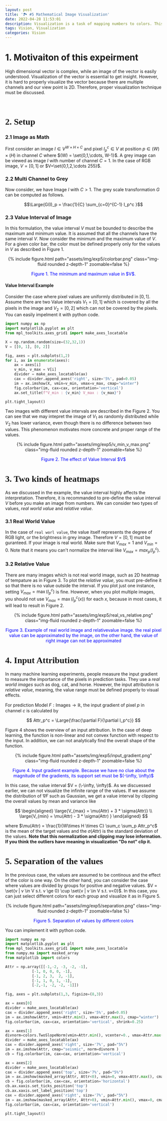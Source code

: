 ```yaml
---
layout: post
title: '🏞 #5 Mathematical Image Visualization'
date: 2022-04-28 11:53:01
description: Visualization is a task of mapping numbers to colors. This article shows an importance of controlling a value range.
tags: Vision, Visualization
categories: Vision
---
```



# 1. Motivaiton of this expeirment

High dimensional vector is complex, while an image of the vector is easily understood. Visualization of the vector is essential to get insight. However, it is hard to properly visualize the vector because there are multiple channels and our view point is 2D. Therefore, proper visualization technique must be discussed. 


<br/>
<h1 style="font-family:Cursive">  2. Setup 🎯 </h1>

<h3 > 2.1 Image as Math </h3> 

First consider an image $I \in V^{W\times H \times C}$ and pixel $I_p^c \in V$ at position $p \in (W) \times (H)$ in channel $C$ where $(W) = \set{0,1,\cdots, W-1}$. A grey image can be viewed as image $I$ with number of channel $C=1$. In the case of RGB image, $V = [0,1]$ or $V=\set{0,1,2,\cdots 255}$. 


<h3 > 2.2 Multi Channel to Grey </h3>

Now consider, we have Image $I$ with $C>1$. The grey scale transformation $G$ can be computed as follows. 

$$\Large{G(I)_p = \frac{1}{C} \sum_{c=0}^{C-1} I_p^c }$$


<h3 > 2.3 Value Interval of Image </h3>

In this formulation, the value interval $V$ must be bounded to describe the maximum and minimum value. It is assumed that all the channels have the same interval $V$. Now consider the minimum and the maximum value of $V$.  For a given color bar, the color must be defined properly only for the values in $V$ as described in Figure 1.

<center>
<div class="row mt-3">
    <div class="col-sm mt-3 mt-md-0">
        {% include figure.html path="assets/img/exp5/colorbar.png" class="img-fluid rounded z-depth-1" zoomable=false %}
        <p style="color:blue"> Figure 1. The minimum and maximum value in $V$. </p>
    </div>
</div>
</center>


#### Value Interval Example 

Consider the case where pixel values are uniformly distributed in $[0,1]$. Assume there are two Value intervals $V_1 = [0,1]$  which is covered by all the pixels in the image and $V_2 = [0,2]$ which can not be covered by the pixels. You can easily impelment it with python code. 


```python
import numpy as np 
import matplotlib.pyplot as plt
from mpl_toolkits.axes_grid1 import make_axes_locatable

X = np.random.random(size=(32,32,1))
V = [[0, 1], [0, 2]]

fig, axes = plt.subplots(1,2)
for i, ax in enumerate(axes):
    ax = axes[i]
    v_min, v_max = V[i]
    divider = make_axes_locatable(ax)
    cax = divider.append_axes('right', size='5%', pad=0.05)
    im = ax.imshow(X, vmin=v_min, vmax=v_max, cmap="winter")
    fig.colorbar(im, cax=cax, orientation='vertical')
    ax.set_title(f"V_min : {v_min} V_max : {v_max}")

plt.tight_layout()
```

Two images with different value intervals are described in the Figure 2. You can see that we may intepret the image of $V_1$ as randomly distributed while $V_2$ has lower variance, even though there is no difference between two values. This phenomenon motivates more concrete and proper range of the values. 

<center>
<div class="row mt-3">
    <div class="col-sm mt-3 mt-md-0">
        {% include figure.html path="assets/img/exp5/v_min_v_max.png" class="img-fluid rounded z-depth-1" zoomable=false %}
        <p style="color:blue"> Figure 2. The effect of Value Interval $V$ </p>
    </div>
</div>
</center>




<h1 style="font-family:Cursive">  3. Two kinds of heatmaps 🎯 </h1>


As we discussed in the example, the value interval highly affects the interpretation. Therefore, it is recommanded to pre-define the value interval $V$ before you make an image from numbers. We can consider two types of values, *real world value* and *relative value*. 

<h3 > 3.1 Real World Value </h3>

In the case of `real worl value`, the value itself represents the degree of RGB light, or the brightness in grey image. Therefore $V = [0,1]$ must be guranteed. If your image is real world. Make sure that $V_{max} = 1$ and $V_{min} = 0$. Note that it means you can't normalize the interval like $V_{max} = max_p (I_p^c)$.


<h3 > 3.2 Relative Value </h3>

There are many images which is not real world image, such as 2D heatmap of tempature as in Figure 3. To plot the *relative value*, you must pre-define it so that there is no value outside the interval. If you plot just one instance, setting $V_{max} = \max({I_p^c)}$ is fine. However, when you plot multiple images, you should not use $V_{max} = \max{(I_p^c (x))}$ for each $x$, because in most cases, it will lead to result in Figure 2.

<center>
<div class="row mt-3">
    <div class="col-sm mt-3 mt-md-0">
        {% include figure.html path="assets/img/exp5/real_vs_relative.png" class="img-fluid rounded z-depth-1" zoomable=false %}
        <p style="color:blue"> Figure 3. Example of real world image and relativevalue image. the real pixel value can be approximated by the image, on the other hand, the value of right image can not be approximated </p>
    </div>
</div>
</center>


<h1 style="font-family:Cursive">  4. Input Attribution 🎯 </h1>


In many machine learning experiments, people measure the input gradient to measure the importance of the pixels in prediction tasks. They use a *real world images* such as dog, cat, and horse. However, the input attribution is *relative value*, meaning, the value range must be defined properly to visual effects. 

For prediction Model $F : \text{Images} \rightarrow \mathbb{R}$, the input gradient of pixel $p$ in channel $c$ is calculated by 

$$
Attr_p^c = \Large{\frac{\partial F}{\partial I_p^c}}
$$

Figure 4 shows the overview of an input attribution. In the case of deep learning, the function is non-linear and not convex function with respect to the input. In addition, we can not analytically find the overall shape of the function. 

<center>
<div class="row mt-3">
    <div class="col-sm mt-3 mt-md-0">
        {% include figure.html path="assets/img/exp5/input_gradient.png" class="img-fluid rounded z-depth-1" zoomable=false %}
        <p style="color:blue"> Figure 4. Input gradient example. Because we have no clue about the magnitude of the gradients, its support set must be $(-\infty, \infty)$</p>
    </div>
</div>
</center>


In this case, the value interval $V = (\-\infty, \infty)$.  As we discuessed earlier, we can not visualize the infinite range of the values. If we assume the distribution of $\nabla F$ such as Gaussian, we get a value interval by clipping the overall values by mean and variance like

$$
\begin{aligned}
\large{V_{max} =  \mu(Attr) + 3 * \sigma(Attr)} \\
\large{V_{min} =  \mu(Attr) - 3 * \sigma(Attr) }
\end{aligned}
$$

where $\mu(Attr) = \frac{1}{W\times H \times C} \sum_c \sum_p  Attr_p^c$ is the mean of the target values and the $\sigma(Attr)$ is the standard deviation of the values. **Note that this normalization and clipping may lose information. If you think the outliers have meaning in visualization "Do not" clip it.**

<h1 style="font-family:Cursive">  5. Separation of the values 🎯 </h1>

In the previous case, the values are assumed to be continous and the effect of the color is one way. On the other hand, you can consider the case where values are divided by groups for positive and negative values. 
 $V = \set{v | v \in V s.t. v \ge 0} \cup \set{v | v \in V s.t. v<0}$. In this case, you can just select different colors for each group and visualize it as in Figure 5. 


<center>
<div class="row mt-3">
    <div class="col-sm mt-3 mt-md-0">
        {% include figure.html path="assets/img/exp5/separation.png" class="img-fluid rounded z-depth-1" zoomable=false %}
        <p style="color:blue"> Figure 5. Separation of values by different colors</p>
    </div>
</div>
</center>


You can implement it with python code. 


```python
import numpy as np 
import matplotlib.pyplot as plt
from mpl_toolkits.axes_grid1 import make_axes_locatable
from numpy.ma import masked_array
from matplotlib import colors

Attr = np.array([[-1,-2, -3, -2, -1],
            [-1, 0, 0, 0, -1],
            [-1, 2, 3,  2, -1],
            [-1, 1, 0, 1, -1],
            [-2,-1, -2, -2, -1]])

fig, axes = plt.subplots(1,3, figsize=(8,3))

ax = axes[0]
divider = make_axes_locatable(ax)
cax = divider.append_axes('right', size='5%', pad=0.05)
im = ax.imshow(Attr, vmin=Attr.min(), vmax=Attr.max(), cmap="winter")
fig.colorbar(im, cax=cax, orientation='vertical', shrink=0.25)

ax = axes[1]
divnorm=colors.TwoSlopeNorm(vmin=Attr.min(), vcenter=0., vmax=Attr.max())
divider = make_axes_locatable(ax)
cax = divider.append_axes('right', size='7%', pad="5%")
im = ax.imshow(Attr, cmap="seismic", norm=divnorm )
cb = fig.colorbar(im, cax=cax, orientation='vertical')

ax = axes[2]
divider = make_axes_locatable(ax)
cax = divider.append_axes('top', size='7%', pad="5%")
im = ax.imshow(masked_array(Attr, Attr<0), vmin=0, vmax=Attr.max(), cmap="Reds" )
cb = fig.colorbar(im, cax=cax, orientation='horizontal')
cb.ax.xaxis.set_ticks_position('top')
cb.ax.xaxis.set_label_position('top')
cax = divider.append_axes('right', size='7%', pad="5%")
im = ax.imshow(masked_array(Attr, Attr>0), vmin=Attr.min(), vmax=0, cmap="Blues_r", interpolation='nearest')
fig.colorbar(im, cax=cax, orientation='vertical')

plt.tight_layout()
```